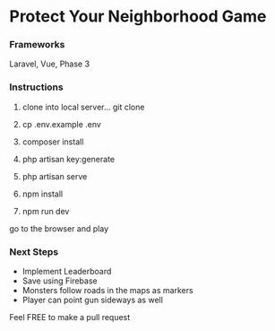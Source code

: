 # Protect Your Neighborhood Game
### Frameworks
Laravel, Vue, Phase 3

### Instructions
1. clone into local server... git clone

2. cp .env.example .env

3. composer install

4. php artisan key:generate
5. php artisan serve 
6. npm install 
7. npm run dev

go to the browser and play

### Next Steps
* Implement Leaderboard
* Save using Firebase
* Monsters follow roads in the maps as markers
* Player can point gun sideways as well

Feel FREE to make a pull request
